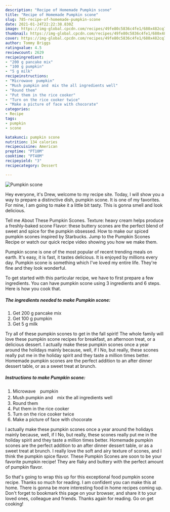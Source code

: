 ```yaml
---
description: "Recipe of Homemade Pumpkin scone"
title: "Recipe of Homemade Pumpkin scone"
slug: 785-recipe-of-homemade-pumpkin-scone
date: 2021-01-24T22:22:38.830Z
image: https://img-global.cpcdn.com/recipes/49fe80c5836c4fe1/680x482cq70/pumpkin-scone-recipe-main-photo.jpg
thumbnail: https://img-global.cpcdn.com/recipes/49fe80c5836c4fe1/680x482cq70/pumpkin-scone-recipe-main-photo.jpg
cover: https://img-global.cpcdn.com/recipes/49fe80c5836c4fe1/680x482cq70/pumpkin-scone-recipe-main-photo.jpg
author: Tommy Briggs
ratingvalue: 4.5
reviewcount: 2629
recipeingredient:
- "200 g pancake mix"
- "100 g pumpkin"
- "5 g milk"
recipeinstructions:
- "Microwave　pumpkin"
- "Mush pumpkin and　mix the all ingredients well"
- "Round them"
- "Put them in the rice cooker"
- "Turn on the rice cooker twice"
- "Make a picture of face with chocorate"
categories:
- Recipe
tags:
- pumpkin
- scone

katakunci: pumpkin scone 
nutrition: 134 calories
recipecuisine: American
preptime: "PT10M"
cooktime: "PT40M"
recipeyield: "3"
recipecategory: Dessert

---
```



![Pumpkin scone](https://img-global.cpcdn.com/recipes/49fe80c5836c4fe1/680x482cq70/pumpkin-scone-recipe-main-photo.jpg)

Hey everyone, it's Drew, welcome to my recipe site. Today, I will show you a way to prepare a distinctive dish, pumpkin scone. It is one of my favorites. For mine, I am going to make it a little bit tasty. This is gonna smell and look delicious.

Tell me About These Pumpkin Scones. Texture: heavy cream helps produce a freshly-baked scone Flavor: these buttery scones are the perfect blend of sweet and spice for the pumpkin obsessed. How to make our spiced pumpkin scones inspired by Starbucks. Jump to the Pumpkin Scones Recipe or watch our quick recipe video showing you how we make them.

Pumpkin scone is one of the most popular of recent trending meals on earth. It's easy, it is fast, it tastes delicious. It is enjoyed by millions every day. Pumpkin scone is something which I've loved my entire life. They're fine and they look wonderful.


To get started with this particular recipe, we have to first prepare a few ingredients. You can have pumpkin scone using 3 ingredients and 6 steps. Here is how you cook that.

<!--inarticleads1-->

##### The ingredients needed to make Pumpkin scone:

1. Get 200 g pancake mix
1. Get 100 g pumpkin
1. Get 5 g milk


Try all of these pumpkin scones to get in the fall spirit! The whole family will love these pumpkin scone recipes for breakfast, an afternoon treat, or a delicious dessert. I actually make these pumpkin scones once a year around the holidays mainly because, well, if I No, but really, these scones really put me in the holiday spirit and they taste a million times better. Homemade pumpkin scones are the perfect addition to an after dinner dessert table, or as a sweet treat at brunch. 

<!--inarticleads2-->

##### Instructions to make Pumpkin scone:

1. Microwave　pumpkin
1. Mush pumpkin and　mix the all ingredients well
1. Round them
1. Put them in the rice cooker
1. Turn on the rice cooker twice
1. Make a picture of face with chocorate


I actually make these pumpkin scones once a year around the holidays mainly because, well, if I No, but really, these scones really put me in the holiday spirit and they taste a million times better. Homemade pumpkin scones are the perfect addition to an after dinner dessert table, or as a sweet treat at brunch. I really love the soft and airy texture of scones, and I think the pumpkin spice flavor. These Pumpkin Scones are soon to be your favorite pumpkin recipe! They are flaky and buttery with the perfect amount of pumpkin flavor. 

So that's going to wrap this up for this exceptional food pumpkin scone recipe. Thanks so much for reading. I am confident you can make this at home. There is gonna be more interesting food in home recipes coming up. Don't forget to bookmark this page on your browser, and share it to your loved ones, colleague and friends. Thanks again for reading. Go on get cooking!
